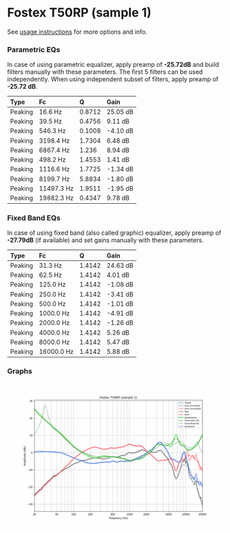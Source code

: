 # Fostex T50RP (sample 1)
See [usage instructions](https://github.com/jaakkopasanen/AutoEq#usage) for more options and info.

### Parametric EQs
In case of using parametric equalizer, apply preamp of **-25.72dB** and build filters manually
with these parameters. The first 5 filters can be used independently.
When using independent subset of filters, apply preamp of **-25.72 dB**.

| Type    | Fc         |      Q | Gain     |
|:--------|:-----------|:-------|:---------|
| Peaking | 16.6 Hz    | 0.8712 | 25.05 dB |
| Peaking | 39.5 Hz    | 0.4756 | 9.11 dB  |
| Peaking | 546.3 Hz   | 0.1008 | -4.10 dB |
| Peaking | 3198.4 Hz  | 1.7304 | 6.48 dB  |
| Peaking | 6867.4 Hz  | 1.236  | 8.94 dB  |
| Peaking | 498.2 Hz   | 1.4553 | 1.41 dB  |
| Peaking | 1116.6 Hz  | 1.7725 | -1.34 dB |
| Peaking | 8199.7 Hz  | 5.8834 | -1.80 dB |
| Peaking | 11497.3 Hz | 1.9511 | -1.95 dB |
| Peaking | 19882.3 Hz | 0.4347 | 9.78 dB  |

### Fixed Band EQs
In case of using fixed band (also called graphic) equalizer, apply preamp of **-27.79dB**
(if available) and set gains manually with these parameters.

| Type    | Fc         |      Q | Gain     |
|:--------|:-----------|:-------|:---------|
| Peaking | 31.3 Hz    | 1.4142 | 24.63 dB |
| Peaking | 62.5 Hz    | 1.4142 | 4.01 dB  |
| Peaking | 125.0 Hz   | 1.4142 | -1.08 dB |
| Peaking | 250.0 Hz   | 1.4142 | -3.41 dB |
| Peaking | 500.0 Hz   | 1.4142 | -1.01 dB |
| Peaking | 1000.0 Hz  | 1.4142 | -4.91 dB |
| Peaking | 2000.0 Hz  | 1.4142 | -1.26 dB |
| Peaking | 4000.0 Hz  | 1.4142 | 5.26 dB  |
| Peaking | 8000.0 Hz  | 1.4142 | 5.47 dB  |
| Peaking | 16000.0 Hz | 1.4142 | 5.88 dB  |

### Graphs
![](./Fostex%20T50RP%20(sample%201).png)